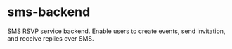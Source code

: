 # sms-backend
SMS RSVP service backend. Enable users to create events, send invitation, and receive replies over SMS.

